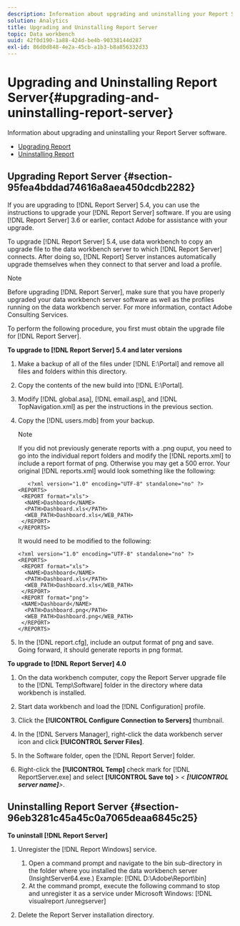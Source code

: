 ```yaml
---
description: Information about upgrading and uninstalling your Report Server software.
solution: Analytics
title: Upgrading and Uninstalling Report Server
topic: Data workbench
uuid: 42f0d190-1a88-424d-be4b-90338144d287
exl-id: 86d0d848-4e2a-45cb-a1b3-b8a856332d33
---
```

# Upgrading and Uninstalling Report Server{#upgrading-and-uninstalling-report-server}

Information about upgrading and uninstalling your Report Server software.

* [Upgrading Report](../../../home/c-rpt-oview/c-inst-rpt/c-upgrade-uninstall-rpt.md#section-95fea4bddad74616a8aea450dcdb2282) 
* [Uninstalling Report](../../../home/c-rpt-oview/c-inst-rpt/c-upgrade-uninstall-rpt.md#section-96eb3281c45a45c0a7065deaa6845c25)

## Upgrading Report Server {#section-95fea4bddad74616a8aea450dcdb2282}

If you are upgrading to [!DNL Report Server] 5.4, you can use the instructions to upgrade your [!DNL Report Server] software. If you are using [!DNL Report Server] 3.6 or earlier, contact Adobe for assistance with your upgrade.

To upgrade [!DNL Report Server] 5.4, use data workbench to copy an upgrade file to the data workbench server to which [!DNL Report Server] connects. After doing so, [!DNL Report] Server instances automatically upgrade themselves when they connect to that server and load a profile.

>[!NOTE]
>
>Before upgrading [!DNL Report Server], make sure that you have properly upgraded your data workbench server software as well as the profiles running on the data workbench server. For more information, contact Adobe Consulting Services.

To perform the following procedure, you first must obtain the upgrade file for [!DNL Report Server].

**To upgrade to [!DNL Report Server] 5.4 and later versions**

1. Make a backup of all of the files under [!DNL E:\Portal] and remove all files and folders within this directory. 
1. Copy the contents of the new build into [!DNL E:\Portal]. 
1. Modify [!DNL global.asa], [!DNL email.asp], and [!DNL TopNavigation.xml] as per the instructions in the previous section. 

1. Copy the [!DNL users.mdb] from your backup.

   >[!NOTE]
   >
   >If you did not previously generate reports with a .png ouput, you need to go into the individual report folders and modify the [!DNL reports.xml] to include a report format of png. Otherwise you may get a 500 error. Your original [!DNL reports.xml] would look something like the following:

   ```
      <?xml version="1.0" encoding="UTF-8" standalone="no" ?>
   <REPORTS>
    <REPORT format="xls">
     <NAME>Dashboard</NAME>
     <PATH>Dashboard.xls</PATH>
     <WEB_PATH>Dashboard.xls</WEB_PATH>
    </REPORT>
   </REPORTS>
   ```

   It would need to be modified to the following:

   ```
   <?xml version="1.0" encoding="UTF-8" standalone="no" ?>
   <REPORTS>
    <REPORT format="xls">
     <NAME>Dashboard</NAME>
     <PATH>Dashboard.xls</PATH>
     <WEB_PATH>Dashboard.xls</WEB_PATH>
    </REPORT>
    <REPORT format="png">
    <NAME>Dashboard</NAME>
     <PATH>Dashboard.png</PATH>
     <WEB_PATH>Dashboard.png</WEB_PATH>
    </REPORT>
   </REPORTS>
   ```

1. In the [!DNL report.cfg], include an output format of png and save. Going forward, it should generate reports in png format.

**To upgrade to [!DNL Report Server] 4.0**

1. On the data workbench computer, copy the Report Server upgrade file to the [!DNL Temp\Software] folder in the directory where data workbench is installed. 
1. Start data workbench and load the [!DNL Configuration] profile. 
1. Click the **[!UICONTROL Configure Connection to Servers]** thumbnail. 
1. In the [!DNL Servers Manager], right-click the data workbench server icon and click **[!UICONTROL Server Files]**. 

1. In the Software folder, open the [!DNL Report Server] folder. 
1. Right-click the **[!UICONTROL Temp]** check mark for [!DNL ReportServer.exe] and select **[!UICONTROL Save to]** > *< **[!UICONTROL server name]**>*.

## Uninstalling Report Server {#section-96eb3281c45a45c0a7065deaa6845c25}

**To uninstall [!DNL Report Server]**

1. Unregister the [!DNL Report Windows] service.

    1. Open a command prompt and navigate to the bin sub-directory in the folder where you installed the data workbench server (InsightServer64.exe.) Example: [!DNL D:\Adobe\Report\bin] 
    1. At the command prompt, execute the following command to stop and unregister it as a service under Microsoft Windows: [!DNL visualreport /unregserver]

1. Delete the Report Server installation directory.
